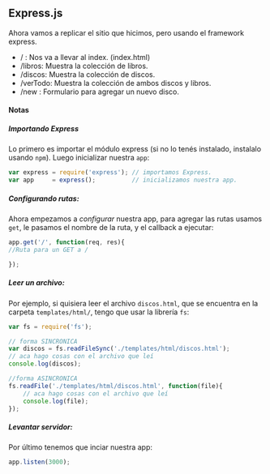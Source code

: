 ## Express.js

Ahora vamos a replicar el sitio que hicimos, pero usando el framework express.

* / : Nos va a llevar al index. (index.html)
* /libros: Muestra la colección de libros.
* /discos: Muestra la colección de discos.
* /verTodo: Muestra la colección de ambos discos y libros.
* /new : Formulario para agregar un nuevo disco.

#### Notas

##### Importando Express

Lo primero es importar el módulo express (si no lo tenés instalado, instalalo usando `npm`). Luego inicializar nuestra `app`:

```javascript
var express = require('express'); // importamos Express.
var app     = express();          // inicializamos nuestra app.
```

##### Configurando rutas:

Ahora empezamos a _configurar_ nuestra app, para agregar las rutas usamos `get`, le pasamos el nombre de la ruta, y el callback a ejecutar:

```javascript
app.get('/', function(req, res){
//Ruta para un GET a /

});
```

##### Leer un archivo:

Por ejemplo, si quisiera leer el archivo `discos.html`, que se encuentra en la carpeta `templates/html/`, tengo que usar la librería `fs`:

```javascript
var fs = require('fs');

// forma SINCRONICA
var discos = fs.readFileSync('./templates/html/discos.html');
// aca hago cosas con el archivo que leí
console.log(discos);

//forma ASINCRONICA
fs.readFile('./templates/html/discos.html', function(file){
    // aca hago cosas con el archivo que leí
    console.log(file);
});

```

##### Levantar servidor:

Por último tenemos que inciar nuestra app:

```javascript
app.listen(3000);
```